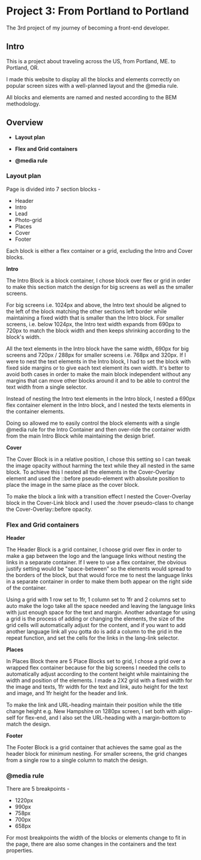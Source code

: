 # Project 3: From Portland to Portland

The 3rd project of my journey of becoming a front-end developer.

## Intro

This is a project about traveling across the US, from Portland, ME. to Portland, OR.

I made this website to display all the blocks and elements correctly on popular screen sizes with a well-planned layout and the @media rule.

All blocks and elements are named and nested according to the BEM methodology.

## Overview

* **Layout plan**

* **Flex and Grid containers**

* **@media rule**

### Layout plan

Page is divided into 7 section blocks -

* Header
* Intro
* Lead
* Photo-grid
* Places
* Cover
* Footer

Each block is either a flex container or a grid, excluding the Intro and Cover blocks.

**Intro**

The Intro Block is a block container, I chose block over flex or grid in order to make this section match the design for big screens as well as the smaller screens.

For big screens i.e. 1024px and above, the Intro text should be aligned to the left of the block matching the other sections left border while maintaining a fixed width that is smaller than the Intro block. For smaller screens, i.e. below 1024px, the Intro text width expands from 690px to 720px to match the block width and then keeps shrinking according to the block's width.

All the text elements in the Intro block have the same width, 690px for big screens and 720px / 288px for smaller screens i.e. 768px and 320px. If I were to nest the text elements in the Intro block, I had to set the block with fixed side margins or to give each text element its own width. It's better to avoid both cases in order to make the main block independent without any margins that can move other blocks around it and to be able to control the text width from a single selector.

Instead of nesting the Intro text elements in the Intro block, I nested a 690px flex container element in the Intro block, and I nested the texts elements in the container elements.

Doing so allowed me to easily control the block elements with a single @media rule for the Intro Container and then over-ride the container width from the main Intro Block while maintaining the design brief.

**Cover**

The Cover Block is in a relative position, I chose this setting so I can tweak the image opacity without harming the text while they all nested in the same block. To achieve this I nested all the elements in the Cover-Overlay element and used the ::before pseudo-element with absolute position to place the image in the same place as the cover block.

To make the block a link with a transition effect I nested the Cover-Overlay block in the Cover-Link block and I used the :hover pseudo-class to change the Cover-Overlay::before opacity.

### Flex and Grid containers

**Header**

The Header Block is a grid container, I choose grid over flex in order to make a gap between the logo and the language links without nesting the links in a separate container. If I were to use a flex container, the obvious justify setting would be "space-between" so the elements would spread to the borders of the block, but that would force me to nest the language links in a separate container in order to make them both appear on the right side of the container.

Using a grid with 1 row set to 1fr, 1 column set to 1fr and 2 columns set to auto make the logo take all the space needed and leaving the language links with just enough space for the text and margin. Another advantage for using a grid is the process of adding or changing the elements, the size of the grid cells will automatically adjust for the content, and if you want to add another language link all you gotta do is add a column to the grid in the repeat function, and set the cells for the links in the lang-link selector.

**Places**

In Places Block there are 5 Place Blocks set to grid, I chose a grid over a wrapped flex container because for the big screens I needed the cells to automatically adjust according to the content height while maintaining the width and position of the elements. I made a 2X2 grid with a fixed width for the image and texts, 1fr width for the text and link, auto height for the text and image, and 1fr height for the header and link.

To make the link and URL-heading maintain their position while the title change height e.g. New Hampshire on 1280px screen, I set both with align-self for flex-end, and I also set the URL-heading with a margin-bottom to match the design.

**Footer**

The Footer Block is a grid container that achieves the same goal as the header block for minimum nesting. For smaller screens, the grid changes from a single row to a single column to match the design.

### @media rule

There are 5 breakpoints -
* 1220px
* 990px
* 758px
* 700px
* 658px

For most breakpoints the width of the blocks or elements change to fit in the page, there are also some changes in the containers and the text properties.
